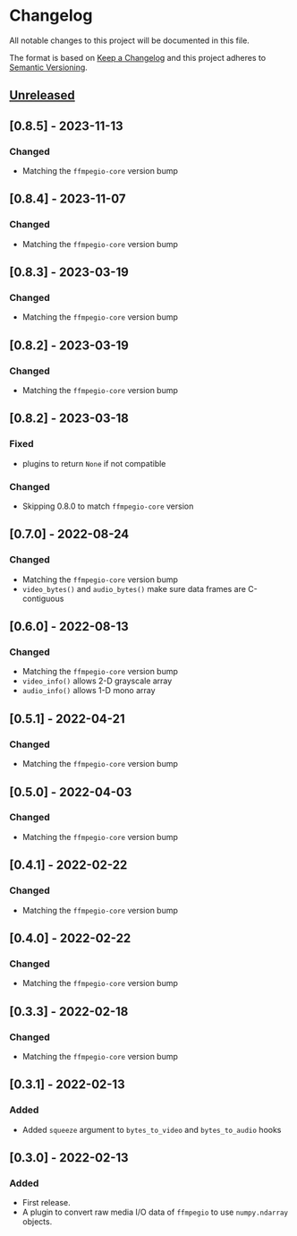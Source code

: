 # Changelog
All notable changes to this project will be documented in this file.

The format is based on [Keep a Changelog](http://keepachangelog.com/en/1.0.0/) and this project adheres to [Semantic Versioning](http://semver.org/spec/v2.0.0.html).

## [Unreleased]

## [0.8.5] - 2023-11-13

### Changed

- Matching the `ffmpegio-core` version bump 

## [0.8.4] - 2023-11-07

### Changed

- Matching the `ffmpegio-core` version bump 

## [0.8.3] - 2023-03-19

### Changed

- Matching the `ffmpegio-core` version bump 

## [0.8.2] - 2023-03-19

### Changed

- Matching the `ffmpegio-core` version bump 

## [0.8.2] - 2023-03-18

### Fixed

- plugins to return `None` if not compatible

### Changed

- Skipping 0.8.0 to match `ffmpegio-core` version

## [0.7.0] - 2022-08-24

### Changed

- Matching the `ffmpegio-core` version bump 
- `video_bytes()` and `audio_bytes()` make sure data frames are C-contiguous

## [0.6.0] - 2022-08-13

### Changed

- Matching the `ffmpegio-core` version bump 
- `video_info()` allows 2-D grayscale array
- `audio_info()` allows 1-D mono array

## [0.5.1] - 2022-04-21

### Changed

- Matching the `ffmpegio-core` version bump 

## [0.5.0] - 2022-04-03

### Changed

- Matching the `ffmpegio-core` version bump 

## [0.4.1] - 2022-02-22

### Changed

- Matching the `ffmpegio-core` version bump 

## [0.4.0] - 2022-02-22

### Changed

- Matching the `ffmpegio-core` version bump 

## [0.3.3] - 2022-02-18

### Changed

- Matching the `ffmpegio-core` version bump 

## [0.3.1] - 2022-02-13

### Added

- Added `squeeze` argument to `bytes_to_video` and `bytes_to_audio` hooks
  
## [0.3.0] - 2022-02-13

### Added

- First release.
- A plugin to convert raw media I/O data of `ffmpegio` to use `numpy.ndarray` objects.

[Unreleased]: https://github.com/python-ffmpegio/python-ffmpegio/compare/v0.5.0...HEAD
[v0.5.0]: https://github.com/python-ffmpegio/python-ffmpegio/compare/v0.4.1...v0.5.0
[v0.3.3]: https://github.com/python-ffmpegio/python-ffmpegio/compare/v0.3.1...v0.4.1
[v0.3.1]: https://github.com/python-ffmpegio/python-ffmpegio/compare/v0.3.0...v0.3.1
